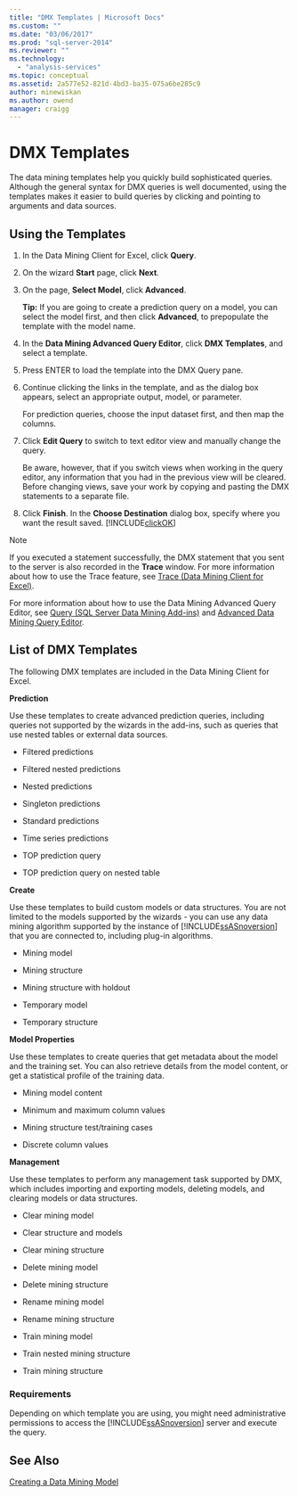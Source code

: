 ```yaml
---
title: "DMX Templates | Microsoft Docs"
ms.custom: ""
ms.date: "03/06/2017"
ms.prod: "sql-server-2014"
ms.reviewer: ""
ms.technology: 
  - "analysis-services"
ms.topic: conceptual
ms.assetid: 2a577e52-821d-4bd3-ba35-075a6be285c9
author: minewiskan
ms.author: owend
manager: craigg
---
```

# DMX Templates
  The data mining templates help you quickly build sophisticated queries. Although the general syntax for DMX queries is well documented, using the templates makes it easier to build queries by clicking and pointing to arguments and data sources.  
  
## Using the Templates  
  
1.  In the Data Mining Client for Excel, click **Query**.  
  
2.  On the wizard **Start** page, click **Next**.  
  
3.  On the page, **Select Model**, click **Advanced**.  
  
     **Tip:** If you are going to create a prediction query on a model, you can select the model first, and then click **Advanced**, to prepopulate the template with the model name.  
  
4.  In the **Data Mining Advanced Query Editor**, click **DMX Templates**, and select a template.  
  
5.  Press ENTER to load the template into the DMX Query pane.  
  
6.  Continue clicking the links in the template, and as the dialog box appears, select an appropriate output, model, or parameter.  
  
     For prediction queries, choose the input dataset first, and then map the columns.  
  
7.  Click **Edit Query** to switch to text editor view and manually change the query.  
  
     Be aware, however, that if you switch views when working in the query editor, any information that you had in the previous view will be cleared. Before changing views, save your work by copying and pasting the DMX statements to a separate file.  
  
8.  Click **Finish**. In the **Choose Destination** dialog  box, specify where you want the result saved. [!INCLUDE[clickOK](../includes/clickok-md.md)]  
  
> [!NOTE]  
>  If you executed a statement successfully, the DMX statement that you sent to the server is also recorded in the **Trace** window. For more information about how to use the Trace feature, see [Trace &#40;Data Mining Client for Excel&#41;](trace-data-mining-client-for-excel.md).  
  
 For more information about how to use the Data Mining Advanced Query Editor, see [Query &#40;SQL Server Data Mining Add-ins&#41;](query-sql-server-data-mining-add-ins.md) and [Advanced Data Mining Query Editor](advanced-data-mining-query-editor.md).  
  
## List of DMX Templates  
 The following DMX templates are included in the Data Mining Client for Excel.  
  
 **Prediction**  
  
 Use these templates to create advanced prediction queries, including queries not supported by the wizards in the add-ins, such as queries that use nested tables or external data sources.  
  
-   Filtered predictions  
  
-   Filtered nested predictions  
  
-   Nested predictions  
  
-   Singleton predictions  
  
-   Standard predictions  
  
-   Time series predictions  
  
-   TOP prediction query  
  
-   TOP prediction query on nested table  
  
 **Create**  
  
 Use these templates to build custom models or data structures. You are not limited to the models supported by the wizards - you can use any data mining algorithm supported by the instance of [!INCLUDE[ssASnoversion](../includes/ssasnoversion-md.md)] that you are connected to, including plug-in algorithms.  
  
-   Mining model  
  
-   Mining structure  
  
-   Mining structure with holdout  
  
-   Temporary model  
  
-   Temporary structure  
  
 **Model Properties**  
  
 Use these templates to create queries that get metadata about the model and the training set. You can also retrieve details from the model content, or get a statistical profile of the training data.  
  
-   Mining model content  
  
-   Minimum and maximum column values  
  
-   Mining structure test/training cases  
  
-   Discrete column values  
  
 **Management**  
  
 Use these templates to perform any management task supported by DMX, which includes importing and exporting models, deleting models, and clearing models or data structures.  
  
-   Clear mining model  
  
-   Clear structure and models  
  
-   Clear mining structure  
  
-   Delete mining model  
  
-   Delete mining structure  
  
-   Rename mining model  
  
-   Rename mining structure  
  
-   Train mining model  
  
-   Train nested mining structure  
  
-   Train mining structure  
  
### Requirements  
 Depending on which template you are using, you might need administrative permissions to access the [!INCLUDE[ssASnoversion](../includes/ssasnoversion-md.md)] server and execute the query.  
  
## See Also  
 [Creating a Data Mining Model](creating-a-data-mining-model.md)  
  
  
